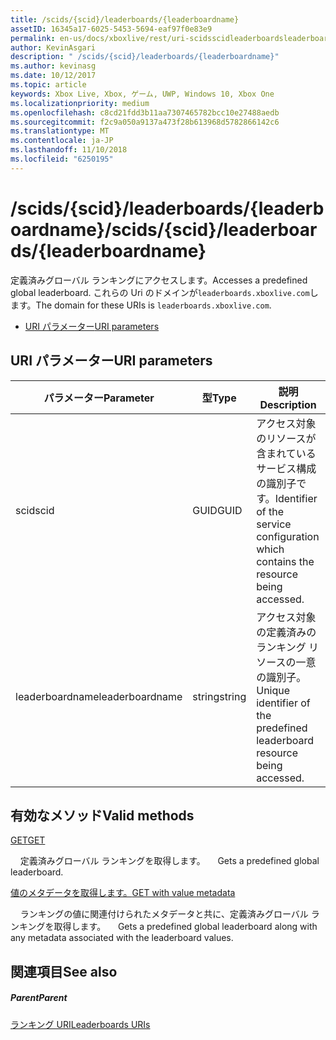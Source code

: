 ```yaml
---
title: /scids/{scid}/leaderboards/{leaderboardname}
assetID: 16345a17-6025-5453-5694-eaf97f0e83e9
permalink: en-us/docs/xboxlive/rest/uri-scidsscidleaderboardsleaderboardname.html
author: KevinAsgari
description: " /scids/{scid}/leaderboards/{leaderboardname}"
ms.author: kevinasg
ms.date: 10/12/2017
ms.topic: article
keywords: Xbox Live, Xbox, ゲーム, UWP, Windows 10, Xbox One
ms.localizationpriority: medium
ms.openlocfilehash: c8cd21fdd3b11aa7307465782bcc10e27488aedb
ms.sourcegitcommit: f2c9a050a9137a473f28b613968d5782866142c6
ms.translationtype: MT
ms.contentlocale: ja-JP
ms.lasthandoff: 11/10/2018
ms.locfileid: "6250195"
---
```

# <a name="scidsscidleaderboardsleaderboardname"></a><span data-ttu-id="9c760-104">/scids/{scid}/leaderboards/{leaderboardname}</span><span class="sxs-lookup"><span data-stu-id="9c760-104">/scids/{scid}/leaderboards/{leaderboardname}</span></span>
<span data-ttu-id="9c760-105">定義済みグローバル ランキングにアクセスします。</span><span class="sxs-lookup"><span data-stu-id="9c760-105">Accesses a predefined global leaderboard.</span></span> <span data-ttu-id="9c760-106">これらの Uri のドメインが`leaderboards.xboxlive.com`します。</span><span class="sxs-lookup"><span data-stu-id="9c760-106">The domain for these URIs is `leaderboards.xboxlive.com`.</span></span>
 
  * [<span data-ttu-id="9c760-107">URI パラメーター</span><span class="sxs-lookup"><span data-stu-id="9c760-107">URI parameters</span></span>](#ID4EV)
 
<a id="ID4EV"></a>

 
## <a name="uri-parameters"></a><span data-ttu-id="9c760-108">URI パラメーター</span><span class="sxs-lookup"><span data-stu-id="9c760-108">URI parameters</span></span>
 
| <span data-ttu-id="9c760-109">パラメーター</span><span class="sxs-lookup"><span data-stu-id="9c760-109">Parameter</span></span>| <span data-ttu-id="9c760-110">型</span><span class="sxs-lookup"><span data-stu-id="9c760-110">Type</span></span>| <span data-ttu-id="9c760-111">説明</span><span class="sxs-lookup"><span data-stu-id="9c760-111">Description</span></span>| 
| --- | --- | --- | 
| <span data-ttu-id="9c760-112">scid</span><span class="sxs-lookup"><span data-stu-id="9c760-112">scid</span></span>| <span data-ttu-id="9c760-113">GUID</span><span class="sxs-lookup"><span data-stu-id="9c760-113">GUID</span></span>| <span data-ttu-id="9c760-114">アクセス対象のリソースが含まれているサービス構成の識別子です。</span><span class="sxs-lookup"><span data-stu-id="9c760-114">Identifier of the service configuration which contains the resource being accessed.</span></span>| 
| <span data-ttu-id="9c760-115">leaderboardname</span><span class="sxs-lookup"><span data-stu-id="9c760-115">leaderboardname</span></span>| <span data-ttu-id="9c760-116">string</span><span class="sxs-lookup"><span data-stu-id="9c760-116">string</span></span>| <span data-ttu-id="9c760-117">アクセス対象の定義済みのランキング リソースの一意の識別子。</span><span class="sxs-lookup"><span data-stu-id="9c760-117">Unique identifier of the predefined leaderboard resource being accessed.</span></span>| 
  
<a id="ID4E3B"></a>

 
## <a name="valid-methods"></a><span data-ttu-id="9c760-118">有効なメソッド</span><span class="sxs-lookup"><span data-stu-id="9c760-118">Valid methods</span></span>

[<span data-ttu-id="9c760-119">GET</span><span class="sxs-lookup"><span data-stu-id="9c760-119">GET</span></span>](uri-scidsscidleaderboardsleaderboardnameget.md)

<span data-ttu-id="9c760-120">&nbsp;&nbsp;&nbsp;&nbsp;定義済みグローバル ランキングを取得します。</span><span class="sxs-lookup"><span data-stu-id="9c760-120">&nbsp;&nbsp; &nbsp;&nbsp;Gets a predefined global leaderboard.</span></span>


[<span data-ttu-id="9c760-121">値のメタデータを取得します。</span><span class="sxs-lookup"><span data-stu-id="9c760-121">GET with value metadata</span></span>](uri-scidsscidleaderboardsleaderboardnamegetvaluemetadata.md)

<span data-ttu-id="9c760-122">&nbsp;&nbsp;&nbsp;&nbsp;ランキングの値に関連付けられたメタデータと共に、定義済みグローバル ランキングを取得します。</span><span class="sxs-lookup"><span data-stu-id="9c760-122">&nbsp;&nbsp; &nbsp;&nbsp;Gets a predefined global leaderboard along with any metadata associated with the leaderboard values.</span></span>

 
<a id="ID4EJC"></a>

 
## <a name="see-also"></a><span data-ttu-id="9c760-123">関連項目</span><span class="sxs-lookup"><span data-stu-id="9c760-123">See also</span></span>
 
<a id="ID4ELC"></a>

 
##### <a name="parent"></a><span data-ttu-id="9c760-124">Parent</span><span class="sxs-lookup"><span data-stu-id="9c760-124">Parent</span></span> 

[<span data-ttu-id="9c760-125">ランキング URI</span><span class="sxs-lookup"><span data-stu-id="9c760-125">Leaderboards URIs</span></span>](atoc-reference-leaderboard.md)

   